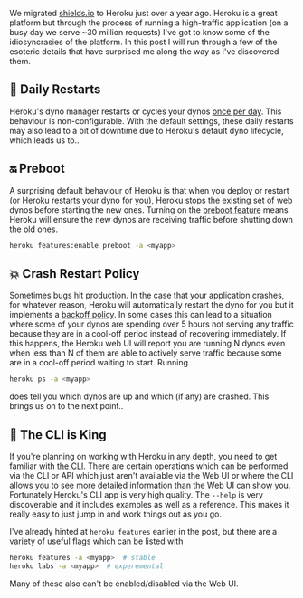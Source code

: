 <!--
.. title: Learnings from a year on Heroku
.. slug: heroku-1year
.. date: 2021-05-23 00:00:00
.. tags: terminal,heroku,devops
.. category: 
.. link: 
.. description: 
.. type: text
-->

We migrated [shields.io](https://shields.io/) to Heroku just over a year ago. Heroku is a great platform but through the process of running a high-traffic application (on a busy day we serve ~30 million requests) I've got to know some of the idiosyncrasies of the platform. In this post I will run through a few of the esoteric details that have surprised me along the way as I've discovered them.

## 📅 Daily Restarts

Heroku's dyno manager restarts or cycles your dynos [once per day](https://devcenter.heroku.com/articles/dynos#automatic-dyno-restarts). This behaviour is non-configurable. With the default settings, these daily restarts may also lead to a bit of downtime due to Heroku's default dyno lifecycle, which leads us to..

## 🔛 Preboot

A surprising default behaviour of Heroku is that when you deploy or restart (or Heroku restarts your dyno for you), Heroku stops the existing set of web dynos before starting the new ones. Turning on the [preboot feature](https://devcenter.heroku.com/articles/preboot#enabling-and-disabling-preboot) means Heroku will ensure the new dynos are receiving traffic before shutting down the old ones.

```bash
heroku features:enable preboot -a <myapp>
```

## 💥 Crash Restart Policy

Sometimes bugs hit production. In the case that your application crashes, for whatever reason, Heroku will automatically restart the dyno for you but it implements a [backoff policy](https://devcenter.heroku.com/articles/dynos#dyno-crash-restart-policy). In some cases this can lead to a situation where some of your dynos are spending over 5 hours not serving any traffic because they are in a cool-off period instead of recovering immediately. If this happens, the Heroku web UI will report you are running N dynos even when less than N of them are able to actively serve traffic because some are in a cool-off period waiting to start. Running

```bash
heroku ps -a <myapp>
```

does tell you which dynos are up and which (if any) are crashed. This brings us on to the next point..

## 👑 The CLI is King

If you're planning on working with Heroku in any depth, you need to get familiar with [the CLI](https://devcenter.heroku.com/articles/heroku-cli). There are certain operations which can be performed via the CLI or API which just aren't available via the Web UI or where the CLI allows you to see more detailed information than the Web UI can show you. Fortunately Heroku's CLI app is very high quality. The `--help` is very discoverable and it includes examples as well as a reference. This makes it really easy to just jump in and work things out as you go.

I've already hinted at `heroku features` earlier in the post, but there are a variety of useful flags which can be listed with

```bash
heroku features -a <myapp>  # stable
heroku labs -a <myapp>  # experemental
```

Many of these also can't be enabled/disabled via the Web UI.
